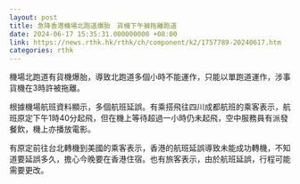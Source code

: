 ```yaml
---
layout: post
title: 急降香港機場北跑道爆胎　貨機下午被拖離跑道
date: 2024-06-17 15:35:31.000000000 +08:00
link: https://news.rthk.hk/rthk/ch/component/k2/1757789-20240617.htm
categories: rthk
---
```


機場北跑道有貨機爆胎，導致北跑道多個小時不能運作，只能以單跑道運作，涉事貨機在3時許被拖離。

根據機場航班資料顯示，多個航班延誤。有乘搭飛往四川成都航班的乘客表示，航班原定下午1時40分起飛，但在機上等待超過一小時仍未起飛，空中服務員有派發餐飲，機上亦播放電影。

有原定前往台北轉機到美國的乘客表示，香港的航班延誤導致未能成功轉機，不知道要延誤多久，擔心今晚要在香港住宿。也有旅客表示，由於航班延誤，行程可能需要更改。
